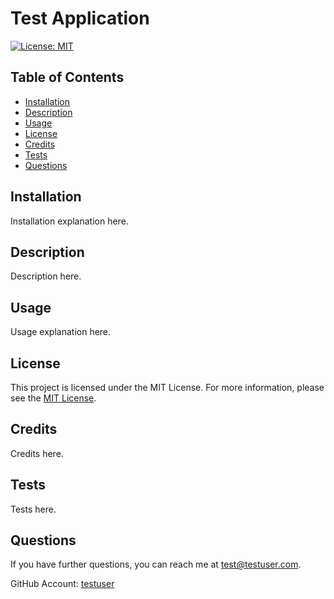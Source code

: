 # Test Application
[![License: MIT](https://img.shields.io/badge/License-MIT-yellow.svg)](https://opensource.org/licenses/MIT)
## Table of Contents
* [Installation](#installation)
* [Description](#description)
* [Usage](#usage)
* [License](#license)
* [Credits](#credits)
* [Tests](#tests)
* [Questions](#questions)
    
## Installation
Installation explanation here.

## Description
Description here.

## Usage
Usage explanation here.

## License
This project is licensed under the MIT License. For more information, please see the [MIT License](https://opensource.org/licenses/MIT).

## Credits
Credits here.

## Tests
Tests here.

## Questions
If you have further questions, you can reach me at [test@testuser.com](mailto:test@testuser.com).

GitHub Account: [testuser](https://github.com/testuser)
